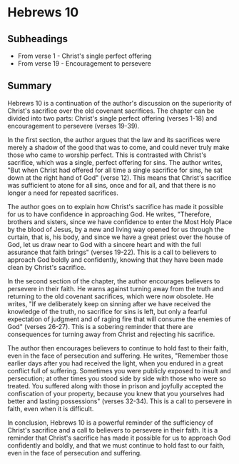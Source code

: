 # Hebrews 10

## Subheadings

* From verse 1 - Christ's single perfect offering
* From verse 19 - Encouragement to persevere

## Summary

Hebrews 10 is a continuation of the author's discussion on the superiority of Christ's sacrifice over the old covenant sacrifices. The chapter can be divided into two parts: Christ's single perfect offering (verses 1-18) and encouragement to persevere (verses 19-39).

In the first section, the author argues that the law and its sacrifices were merely a shadow of the good that was to come, and could never truly make those who came to worship perfect. This is contrasted with Christ's sacrifice, which was a single, perfect offering for sins. The author writes, "But when Christ had offered for all time a single sacrifice for sins, he sat down at the right hand of God" (verse 12). This means that Christ's sacrifice was sufficient to atone for all sins, once and for all, and that there is no longer a need for repeated sacrifices.

The author goes on to explain how Christ's sacrifice has made it possible for us to have confidence in approaching God. He writes, "Therefore, brothers and sisters, since we have confidence to enter the Most Holy Place by the blood of Jesus, by a new and living way opened for us through the curtain, that is, his body, and since we have a great priest over the house of God, let us draw near to God with a sincere heart and with the full assurance that faith brings" (verses 19-22). This is a call to believers to approach God boldly and confidently, knowing that they have been made clean by Christ's sacrifice.

In the second section of the chapter, the author encourages believers to persevere in their faith. He warns against turning away from the truth and returning to the old covenant sacrifices, which were now obsolete. He writes, "If we deliberately keep on sinning after we have received the knowledge of the truth, no sacrifice for sins is left, but only a fearful expectation of judgment and of raging fire that will consume the enemies of God" (verses 26-27). This is a sobering reminder that there are consequences for turning away from Christ and rejecting his sacrifice.

The author then encourages believers to continue to hold fast to their faith, even in the face of persecution and suffering. He writes, "Remember those earlier days after you had received the light, when you endured in a great conflict full of suffering. Sometimes you were publicly exposed to insult and persecution; at other times you stood side by side with those who were so treated. You suffered along with those in prison and joyfully accepted the confiscation of your property, because you knew that you yourselves had better and lasting possessions" (verses 32-34). This is a call to persevere in faith, even when it is difficult.

In conclusion, Hebrews 10 is a powerful reminder of the sufficiency of Christ's sacrifice and a call to believers to persevere in their faith. It is a reminder that Christ's sacrifice has made it possible for us to approach God confidently and boldly, and that we must continue to hold fast to our faith, even in the face of persecution and suffering.